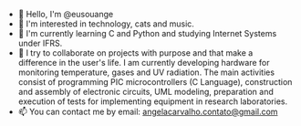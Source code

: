 - 👋 Hello, I'm @eusouange
- 👀 I'm interested in technology, cats and music.
- 🌱 I'm currently learning C and Python and studying Internet Systems under IFRS.
- 💞️ I try to collaborate on projects with purpose and that make a difference in the user's life. I am currently developing hardware for monitoring temperature, gases and UV radiation.
The main activities consist of programming PIC microcontrollers (C Language), construction and assembly of electronic circuits, UML modeling, preparation and execution of tests for implementing equipment in research laboratories.
- 📫 You can contact me by email: angelacarvalho.contato@gmail.com

<!---
eusouange/eusouange is a ✨ special ✨ repository because its `README.md` (this file) appears in its GitHub profile.
You can click the Preview link to see your changes.
--->
